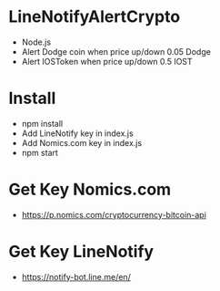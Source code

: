 # LineNotifyAlertCrypto
- Node.js
- Alert Dodge coin when price up/down 0.05 Dodge
- Alert IOSToken when price up/down 0.5 IOST

# Install
- npm install
- Add LineNotify key in index.js
- Add Nomics.com key in index.js
- npm start

# Get Key Nomics.com
- https://p.nomics.com/cryptocurrency-bitcoin-api

# Get Key LineNotify
- https://notify-bot.line.me/en/
